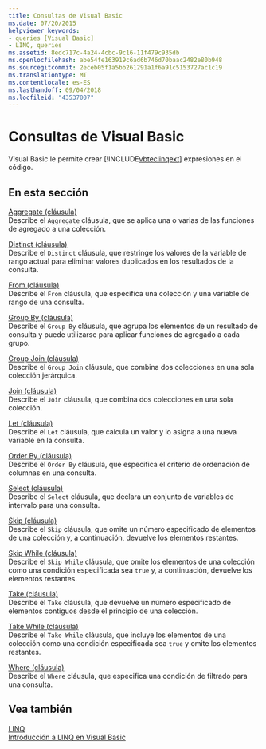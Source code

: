 ```yaml
---
title: Consultas de Visual Basic
ms.date: 07/20/2015
helpviewer_keywords:
- queries [Visual Basic]
- LINQ, queries
ms.assetid: 8edc717c-4a24-4cbc-9c16-11f479c935db
ms.openlocfilehash: abe54fe163919c6ad6b746d70baac2482e80b948
ms.sourcegitcommit: 2eceb05f1a5bb261291a1f6a91c5153727ac1c19
ms.translationtype: MT
ms.contentlocale: es-ES
ms.lasthandoff: 09/04/2018
ms.locfileid: "43537007"
---
```

# <a name="queries-visual-basic"></a>Consultas de Visual Basic
Visual Basic le permite crear [!INCLUDE[vbteclinqext](~/includes/vbteclinqext-md.md)] expresiones en el código.  
  
## <a name="in-this-section"></a>En esta sección  
 [Aggregate (cláusula)](../../../visual-basic/language-reference/queries/aggregate-clause.md)  
 Describe el `Aggregate` cláusula, que se aplica una o varias de las funciones de agregado a una colección.  
  
 [Distinct (cláusula)](../../../visual-basic/language-reference/queries/distinct-clause.md)  
 Describe el `Distinct` cláusula, que restringe los valores de la variable de rango actual para eliminar valores duplicados en los resultados de la consulta.  
  
 [From (cláusula)](../../../visual-basic/language-reference/queries/from-clause.md)  
 Describe el `From` cláusula, que especifica una colección y una variable de rango de una consulta.  
  
 [Group By (cláusula)](../../../visual-basic/language-reference/queries/group-by-clause.md)  
 Describe el `Group By` cláusula, que agrupa los elementos de un resultado de consulta y puede utilizarse para aplicar funciones de agregado a cada grupo.  
  
 [Group Join (cláusula)](../../../visual-basic/language-reference/queries/group-join-clause.md)  
 Describe el `Group Join` cláusula, que combina dos colecciones en una sola colección jerárquica.  
  
 [Join (cláusula)](../../../visual-basic/language-reference/queries/join-clause.md)  
 Describe el `Join` cláusula, que combina dos colecciones en una sola colección.  
  
 [Let (cláusula)](../../../visual-basic/language-reference/queries/let-clause.md)  
 Describe el `Let` cláusula, que calcula un valor y lo asigna a una nueva variable en la consulta.  
  
 [Order By (cláusula)](../../../visual-basic/language-reference/queries/order-by-clause.md)  
 Describe el `Order By` cláusula, que especifica el criterio de ordenación de columnas en una consulta.  
  
 [Select (cláusula)](../../../visual-basic/language-reference/queries/select-clause.md)  
 Describe el `Select` cláusula, que declara un conjunto de variables de intervalo para una consulta.  
  
 [Skip (cláusula)](../../../visual-basic/language-reference/queries/skip-clause.md)  
 Describe el `Skip` cláusula, que omite un número especificado de elementos de una colección y, a continuación, devuelve los elementos restantes.  
  
 [Skip While (cláusula)](../../../visual-basic/language-reference/queries/skip-while-clause.md)  
 Describe el `Skip While` cláusula, que omite los elementos de una colección como una condición especificada sea `true` y, a continuación, devuelve los elementos restantes.  
  
 [Take (cláusula)](../../../visual-basic/language-reference/queries/take-clause.md)  
 Describe el `Take` cláusula, que devuelve un número especificado de elementos contiguos desde el principio de una colección.  
  
 [Take While (cláusula)](../../../visual-basic/language-reference/queries/take-while-clause.md)  
 Describe el `Take While` cláusula, que incluye los elementos de una colección como una condición especificada sea `true` y omite los elementos restantes.  
  
 [Where (cláusula)](../../../visual-basic/language-reference/queries/where-clause.md)  
 Describe el `Where` cláusula, que especifica una condición de filtrado para una consulta.  
  
## <a name="see-also"></a>Vea también  
 [LINQ](../../../visual-basic/programming-guide/language-features/linq/index.md)  
 [Introducción a LINQ en Visual Basic](../../../visual-basic/programming-guide/language-features/linq/introduction-to-linq.md)
